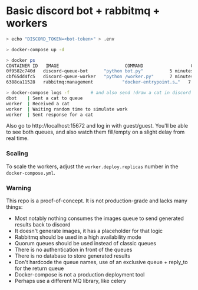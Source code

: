 # Basic discord bot + rabbitmq + workers

```bash
> echo "DISCORD_TOKEN=<bot-token>" > .env

> docker-compose up -d

> docker ps
CONTAINER ID   IMAGE                         COMMAND                  CREATED         STATUS                   PORTS                                                                                                                                                 NAMES
0f9582c740d   discord-queue-bot      "python bot.py"          5 minutes ago   Up 5 minutes                                                                                                                                                                   dbot
cbf65dd4fc5   discord-queue-worker   "python /worker.py"      7 minutes ago   Up 7 minutes                                                                                                                                                                   worker
6388ca11528   rabbitmq:management           "docker-entrypoint.s…"   7 minutes ago   Up 7 minutes (healthy)   4369/tcp, 5671/tcp, 0.0.0.0:5672->5672/tcp, :::5672->5672/tcp, 15671/tcp, 15691-15692/tcp, 25672/tcp, 0.0.0.0:15672->15672/tcp, :::15672->15672/tcp   rmq

> docker-compose logs -f        # and also send !draw a cat in discord
dbot    | Sent a cat to queue
worker  | Received a cat
worker  | Waiting random time to simulate work
worker  | Sent response for a cat

```

Also go to http://localhost:15672 and log in with guest/guest. You'll be able to see both queues, and also watch them fill/empty on a slight delay from real time.

### Scaling

To scale the workers, adjust the `worker.deploy.replicas` number in the `docker-compose.yml`.


### Warning

This repo is a proof-of-concept. It is not production-grade and lacks many things:

- Most notably nothing consumes the images queue to send generated results back to discord
- It doesn't generate images, it has a placeholder for that logic
- Rabbitmq should be used in a high availability mode
- Quorum queues should be used instead of classic queues
- There is no authentication in front of the queues
- There is no database to store generated results
- Don't hardcode the queue names, use of an exclusive queue + reply_to for the return queue
- Docker-compose is not a production deployment tool
- Perhaps use a different MQ library, like celery

